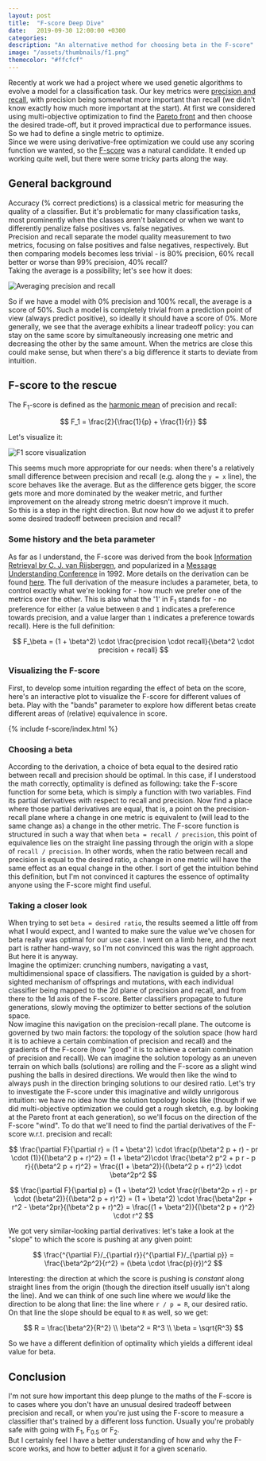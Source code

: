```yaml
---
layout: post
title:  "F-score Deep Dive"
date:   2019-09-30 12:00:00 +0300
categories:
description: "An alternative method for choosing beta in the F-score"
image: "/assets/thumbnails/f1.png"
themecolor: "#ffcfcf"
---
```


Recently at work we had a project where we used genetic algorithms to evolve a model for a classification task. Our key metrics were [precision and recall](https://en.wikipedia.org/wiki/Precision_and_recall), with precision being somewhat more important than recall (we didn't know exactly how much more important at the start). At first we considered using multi-objective optimization to find the [Pareto front](https://en.wikipedia.org/wiki/Pareto_efficiency) and then choose the desired trade-off, but it proved impractical due to performance issues. So we had to define a single metric to optimize.    
Since we were using derivative-free optimization we could use any scoring function we wanted, so the [F-score](https://en.wikipedia.org/wiki/F1_score) was a natural candidate.
It ended up working quite well, but there were some tricky parts along the way.

## General background
Accuracy (% correct predictions) is a classical metric for measuring the quality of a classifier. But it's problematic for many classification tasks, most prominently when the classes
aren't balanced or when we want to differently penalize false positives vs. false negatives.  
Precision and recall separate the model quality measurement to two metrics, focusing on false positives and false negatives, respectively. But then comparing models becomes less trivial -
is 80% precision, 60% recall better or worse than 99% precision, 40% recall?  
Taking the average is a possibility; let's see how it does:

![Averaging precision and recall](/assets/f-score/mean.png)

So if we have a model with 0% precision and 100% recall, the average is a score of 50%. Such a model is completely trivial from a prediction point of view (always predict positive),
so ideally it should have a score of 0%. More generally, we see that the average exhibits a linear tradeoff policy: you can stay on the same score by simultaneously increasing one metric and decreasing the other by the same amount. When the metrics are close this could make sense, but when there's a big difference it starts to deviate from intuition.

## F-score to the rescue
The F<sub>1</sub>-score is defined as the [harmonic mean](https://en.wikipedia.org/wiki/Harmonic_mean) of precision and recall:

$$ F_1 = \frac{2}{\frac{1}{p} + \frac{1}{r}} $$

Let's visualize it:

![F<sub>1</sub> score visualization](/assets/f-score/f1.png)

This seems much more appropriate for our needs: when there's a relatively small difference between precision and recall (e.g. along the `y = x` line), the score behaves like the average.
But as the difference gets bigger, the score gets more and more dominated by the weaker metric, and further improvement on the already strong metric doesn't improve it much.  
So this is a step in the right direction. But now how do we adjust it to prefer some desired tradeoff between precision and recall?

### Some history and the beta parameter
As far as I understand, the F-score was derived from the book [Information Retrieval by C. J. van Rijsbergen](http://www.dcs.gla.ac.uk/Keith/Preface.html), and popularized in a [Message Understanding Conference](https://en.wikipedia.org/wiki/Message_Understanding_Conference) in 1992. More details on the derivation can be found [here](https://www.toyota-ti.ac.jp/Lab/Denshi/COIN/people/yutaka.sasaki/F-measure-YS-26Oct07.pdf). The full derivation of the measure includes a parameter, beta, to control exactly what we're looking for - how much we prefer one of the metrics over the other. This is also what the '1' in F<sub>1</sub> stands for - no preference for either (a value between `0` and `1` indicates a preference towards precision, and a value larger than `1` indicates a preference towards recall). Here is the full definition:

$$ F_\beta = (1 + \beta^2) \cdot \frac{precision \cdot recall}{\beta^2 \cdot precision + recall} $$

### Visualizing the F-score
First, to develop some intuition regarding the effect of beta on the score, here's an interactive plot to visualize the F-score for different values of beta. Play with the "bands" parameter to explore how different betas create different areas of (relative) equivalence in score.

{% include f-score/index.html %}

### Choosing a beta
According to the derivation, a choice of beta equal to the desired ratio between recall and precision should be optimal. In this case, if I understood the math correctly, optimality is defined as following: take the F-score function for some beta, which is simply a function with two variables. Find its partial derivatives with respect to recall and precision. Now find a place where those partial derivatives are equal, that is, a point on the precision-recall plane where a change in one metric is equivalent to (will lead to the same change as) a change in the other metric. The F-score function is structured in such a way that when `beta = recall / precision`, this point of equivalence lies on the straight line passing through the origin with a slope of `recall / precision`. In other words, when the ratio between recall and precision is equal to the desired ratio, a change in one metric will have the same effect as an equal change in the other. I sort of get the intuition behind this definition, but I'm not convinced it captures the essence of optimality anyone using the F-score might find useful.

### Taking a closer look
When trying to set `beta = desired ratio`, the results seemed a little off from what I would expect, and I wanted to make sure the value we've chosen for beta really was optimal for our use case. I went on a limb here, and the next part is rather hand-wavy, so I'm not convinced this was the right approach. But here it is anyway.  
Imagine the optimizer: crunching numbers, navigating a vast, multidimensional space of classifiers. The navigation is guided by a short-sighted mechanism of offsprings and mutations, with each individual classifier being mapped to the 2d plane of precision and recall, and from there to the 1d axis of the F-score. Better classifiers propagate to future generations, slowly moving the optimizer to better sections of the solution space.  
Now imagine this navigation on the precision-recall plane. The outcome is governed by two main factors: the topology of the solution space (how hard it is to achieve a certain combination of precision and recall) and the gradients of the F-score (how "good" it is to achieve a certain combination of precision and recall). We can imagine the solution topology as an uneven terrain on which balls (solutions) are rolling and the F-score as a slight wind pushing the balls in desired directions. We would then like the wind to always push in the direction bringing solutions to our desired ratio.
Let's try to investigate the F-score under this imaginative and wildly unrigorous intuition: we have no idea how the solution topology looks like (though if we did multi-objective optimization we could get a rough sketch, e.g. by looking at the Pareto front at each generation), so we'll focus on the direction of the F-score "wind". To do that we'll need to find the partial derivatives of the F-score w.r.t. precision and recall:

$$
\frac{\partial F}{\partial r} = (1 + \beta^2) \cdot \frac{p(\beta^2 p + r) - pr \cdot (1)}{(\beta^2 p + r)^2} =
(1 + \beta^2)\cdot \frac{\beta^2 p^2 + p r - p r}{(\beta^2 p + r)^2} =
\frac{(1 + \beta^2)}{(\beta^2 p + r)^2} \cdot \beta^2p^2
$$

$$
\frac{\partial F}{\partial p} = (1 + \beta^2) \cdot \frac{r(\beta^2p + r) - pr \cdot (\beta^2)}{(\beta^2 p + r)^2} =
(1 + \beta^2) \cdot \frac{\beta^2pr + r^2 - \beta^2pr}{(\beta^2 p + r)^2} =
\frac{(1 + \beta^2)}{(\beta^2 p + r)^2} \cdot r^2
$$

We got very similar-looking partial derivatives: let's take a look at the "slope" to which the score is pushing at any given point:

$$
\frac{^{\partial F}/_{\partial r}}{^{\partial F}/_{\partial p}} = \frac{\beta^2p^2}{r^2} = (\beta \cdot \frac{p}{r})^2
$$

Interesting: the direction at which the score is pushing is _constant_ along straight lines from the origin (though the direction itself usually isn't along the line).
And we can think of one such line where we _would_ like the direction to be along that line: the line where `r / p = R`, our desired ratio. On that line the slope should be equal to `R` as well, so we get:

$$
R = \frac{\beta^2}{R^2} \\
\beta^2 = R^3 \\
\beta = \sqrt{R^3}
$$

So we have a different definition of optimality which yields a different ideal value for beta.

## Conclusion
I'm not sure how important this deep plunge to the maths of the F-score is to cases where you don't have an unusual desired tradeoff between precision and recall, or when you're just using the F-score to measure a classifier that's trained by a different loss function. Usually you're probably safe with going with F<sub>1</sub>, F<sub>0.5</sub> or F<sub>2</sub>.  
But I certainly feel I have a better understanding of how and why the F-score works, and how to better adjust it for a given scenario.
